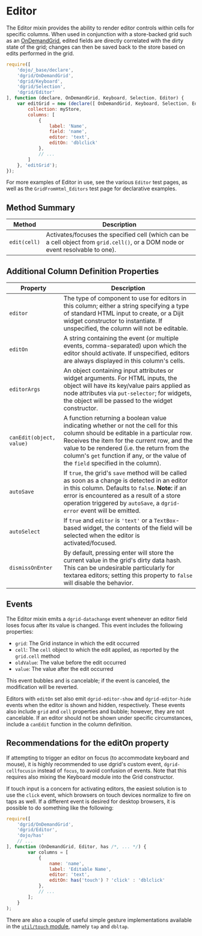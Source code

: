 # Editor

The Editor mixin provides the ability to render editor controls within cells
for specific columns. When used in conjunction with a store-backed grid such as an
[OnDemandGrid](../core-components/OnDemandList-and-OnDemandGrid.md#ondemandgrid),
edited fields are directly correlated with the dirty state of the grid; changes
can then be saved back to the store based on edits performed in the grid.

```js
require([
    'dojo/_base/declare',
    'dgrid/OnDemandGrid',
    'dgrid/Keyboard',
    'dgrid/Selection',
    'dgrid/Editor'
], function (declare, OnDemandGrid, Keyboard, Selection, Editor) {
    var editGrid = new (declare([ OnDemandGrid, Keyboard, Selection, Editor ]))({
        collection: myStore,
        columns: [
            {
                label: 'Name',
                field: 'name',
                editor: 'text',
                editOn: 'dblclick'
            },
            // ...
        ]
    }, 'editGrid');
});
```

For more examples of Editor in use, see the various `Editor` test pages, as well
as the `GridFromHtml_Editors` test page for declarative examples.

## Method Summary

Method | Description
------ | -----------
`edit(cell)` | Activates/focuses the specified cell (which can be a cell object from `grid.cell()`, or a DOM node or event resolvable to one).

## Additional Column Definition Properties

Property | Description
-------- | -----------
`editor` | The type of component to use for editors in this column; either a string specifying a type of standard HTML input to create, or a Dijit widget constructor to instantiate.  If unspecified, the column will not be editable.
`editOn` | A string containing the event (or multiple events, comma-separated) upon which the editor should activate.  If unspecified, editors are always displayed in this column's cells.
`editorArgs` | An object containing input attributes or widget arguments.  For HTML inputs, the object will have its key/value pairs applied as node attributes via `put-selector`; for widgets, the object will be passed to the widget constructor.
`canEdit(object, value)` | A function returning a boolean value indicating whether or not the cell for this column should be editable in a particular row.  Receives the item for the current row, and the value to be rendered (i.e. the return from the column's `get` function if any, or the value of the `field` specified in the column).
`autoSave` | If `true`, the grid's `save` method will be called as soon as a change is detected in an editor in this column.  Defaults to `false`. **Note:** if an error is encountered as a result of a store operation triggered by `autoSave`, a `dgrid-error` event will be emitted.
`autoSelect` | If `true` and `editor` is `'text'` or a `TextBox`-based widget, the contents of the field will be selected when the editor is activated/focused.
`dismissOnEnter` | By default, pressing enter will store the current value in the grid's dirty data hash.  This can be undesirable particularly for textarea editors; setting this property to `false` will disable the behavior.

## Events

The Editor mixin emits a `dgrid-datachange` event whenever an editor field
loses focus after its value is changed. This event includes the following
properties:

* `grid`: The Grid instance in which the edit occurred
* `cell`: The `cell` object to which the edit applied, as reported by the
  `grid.cell` method
* `oldValue`: The value before the edit occurred
* `value`: The value after the edit occurred

This event bubbles and is cancelable; if the event is canceled, the modification
will be reverted.

Editors with `editOn` set also emit `dgrid-editor-show` and `dgrid-editor-hide`
events when the editor is shown and hidden, respectively. These events also
include `grid` and `cell` properties and bubble; however, they are not
cancelable. If an editor should not be shown under specific circumstances,
include a `canEdit` function in the column definition.

## Recommendations for the editOn property

If attempting to trigger an editor on focus (to accommodate keyboard and mouse),
it is highly recommended to use dgrid's custom event, `dgrid-cellfocusin`
instead of `focus`, to avoid confusion of events. Note that this requires also
mixing the Keyboard module into the Grid constructor.

If touch input is a concern for activating editors, the easiest solution is to
use the `click` event, which browsers on touch devices normalize to fire on
taps as well. If a different event is desired for desktop browsers, it is
possible to do something like the following:

```js
require([
    'dgrid/OnDemandGrid',
    'dgrid/Editor',
    'dojo/has'
    // ...
], function (OnDemandGrid, Editor, has /*, ... */) {
        var columns = [
            {
                name: 'name',
                label: 'Editable Name',
                editor: 'text',
                editOn: has('touch') ? 'click' : 'dblclick'
            },
            // ...
        ];
    }
);
```

There are also a couple of useful simple gesture implementations available in
the [`util/touch` module](../utilities/touch.md), namely `tap` and `dbltap`.